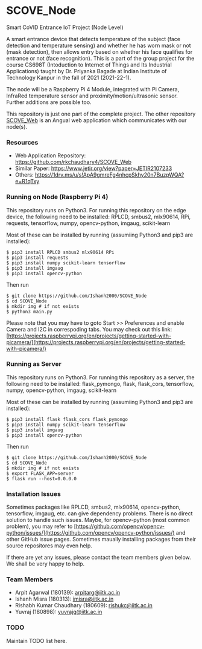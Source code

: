 # SCOVE_Node
Smart CoVID Entrance IoT Project (Node Level)

A smart entrance device that detects temperature of the subject (face detection and temperature sensing) and whether he has worn mask or not (mask detection), then allows entry based on whether his face qualifies for entrance or not (face recognition). This is a part of the group project for the course CS698T (Intoduction to Internet of Things and Its Industrial Applications) taught by Dr. Priyanka Bagade at Indian Institute of Technology Kanpur in the fall of 2021 (2021-22-1).

The node will be a Raspberry Pi 4 Module, integrated with Pi Camera, InfraRed temperature sensor and proximity/motion/ultrasonic sensor. Further additions are possible too.

This repository is just one part of the complete project. The other repository [SCOVE_Web](https://github.com/rkchaudhary4/SCOVE_Web) is an Angual web application which communicates with our node(s).

### Resources

- Web Application Repository: https://github.com/rkchaudhary4/SCOVE_Web
- Similar Paper: https://www.jetir.org/view?paper=JETIR2107233
- Others: https://1drv.ms/u/s!ApA9gmreFg4nhcpSkhy20n7BuzpWQA?e=R1qTxy

### Running on Node (Raspberry Pi 4)

This repository runs on Python3. For running this repository on the edge device, the following need to be installed: RPLCD, smbus2, mlx90614, RPi, requests, tensorflow, numpy, opencv-python, imgaug, scikit-learn

Most of these can be installed by running (assumiing Python3 and pip3 are installed):
```
$ pip3 install RPLCD smbus2 mlx90614 RPi
$ pip3 install requests
$ pip3 install numpy scikit-learn tensorflow
$ pip3 install imgaug
$ pip3 install opencv-python
```

Then run
```
$ git clone https://github.com/Ishanh2000/SCOVE_Node
$ cd SCOVE_Node
$ mkdir img # if not exists
$ python3 main.py
```

Please note that you may have to goto Start >> Preferences and enable Camera and I2C in correspoding tabs. You may check out
this link: [https://projects.raspberrypi.org/en/projects/getting-started-with-picamera/](https://projects.raspberrypi.org/en/projects/getting-started-with-picamera/)

### Running as Server

This repository runs on Python3. For running this repository as a server, the following need to be installed: flask_pymongo, flask, flask_cors, tensorflow, numpy, opencv-python, imgaug, scikit-learn

Most of these can be installed by running (assumiing Python3 and pip3 are installed):
```
$ pip3 install flask flask_cors flask_pymongo
$ pip3 install numpy scikit-learn tensorflow
$ pip3 install imgaug
$ pip3 install opencv-python
```

Then run
```
$ git clone https://github.com/Ishanh2000/SCOVE_Node
$ cd SCOVE_Node
$ mkdir img # if not exists
$ export FLASK_APP=server
$ flask run --host=0.0.0.0
```

### Installation Issues

Sometimes packages like RPLCD, smbus2, mlx90614, opencv-python, tensorflow, imgaug, etc. can give dependency problems. There is no direct solution to handle such issues. Maybe, for opencv-python (most common problem), you may refer to [https://github.com/opencv/opencv-python/issues/](https://github.com/opencv/opencv-python/issues/) and other GitHub issue pages. Sometimes maually installing packages from their source repositores may even help.

If there are yet any issues, please contact the team members given below. We shall be very happy to help.

### Team Members

- Arpit Agarwal (180139): arpitarg@iitk.ac.in
- Ishanh Misra (180313): imisra@iitk.ac.in
- Rishabh Kumar Chaudhary (180609): rishukc@iitk.ac.in
- Yuvraj (180898): yuvrajg@iitk.ac.in

### TODO

Maintain TODO list here.
